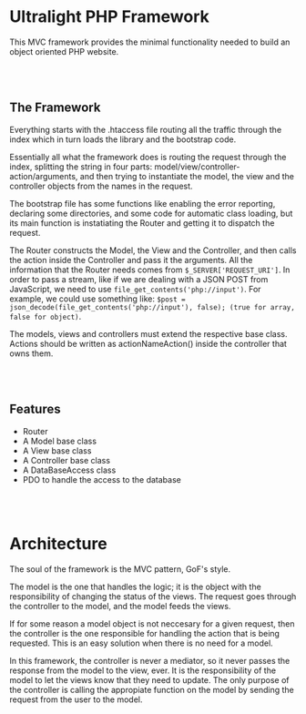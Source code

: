 # Ultralight PHP Framework

This MVC framework provides the minimal functionality needed to build an object oriented PHP website.

<br>
<br>

## The Framework

Everything starts with the .htaccess file routing all the traffic through the index which in turn loads the library and the bootstrap code.

Essentially all what the framework does is routing the request through the index, splitting the string in four parts: model/view/controller-action/arguments, and then trying to instantiate the model, the view and the controller objects from the names in the request.

The bootstrap file has some functions like enabling the error reporting, declaring some directories, and some code for automatic class loading, but its main function is instatiating the Router and getting it to dispatch the request.

The Router constructs the Model, the View and the Controller, and then calls the action inside the Controller and pass it the arguments. All the information that the Router needs comes from `$_SERVER['REQUEST_URI']`. In order to pass a stream, like if we are dealing with a JSON POST from JavaScript, we need to use `file_get_contents('php://input')`. For example, we could use something like: ```$post = json_decode(file_get_contents('php://input'), false); (true for array, false for object)```.

The models, views and controllers must extend the respective base class. Actions should be written as actionNameAction() inside the controller that owns them.

<br>
<br>

## Features

- Router
- A Model base class
- A View base class
- A Controller base class
- A DataBaseAccess class
- PDO to handle the access to the database

<br>
<br>

# Architecture

The soul of the framework is the MVC pattern, GoF's style.

The model is the one that handles the logic; it is the object with the responsibility of changing the status of the views. The request goes through the controller to the model, and the model feeds the views. 

If for some reason a model object is not neccesary for a given request, then the controller is the one responsible for handling the action that is being requested. This is an easy solution when there is no need for a model.

In this framework, the controller is never a mediator, so it never passes the response from the model to the view, ever. It is the responsibility of the model to let the views know that they need to update. The only purpose of the controller is calling the appropiate function on the model by sending the request from the user to the model.

